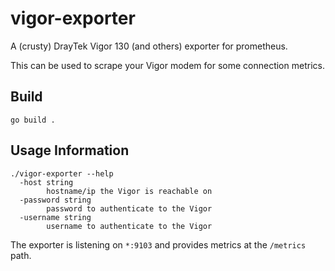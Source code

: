 # vigor-exporter

A (crusty) DrayTek Vigor 130 (and others) exporter for prometheus.

This can be used to scrape your Vigor modem for some connection metrics.

## Build
```
go build .
```

## Usage Information
```
./vigor-exporter --help
  -host string
    	hostname/ip the Vigor is reachable on
  -password string
    	password to authenticate to the Vigor
  -username string
    	username to authenticate to the Vigor
```

The exporter is listening on `*:9103` and provides metrics at the `/metrics`
path.
